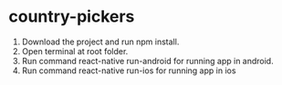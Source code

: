 # country-pickers

1. Download the project and run npm install.
2. Open terminal at root folder.
3. Run command react-native run-android for running app in android.
4. Run command react-native run-ios for running app in ios
